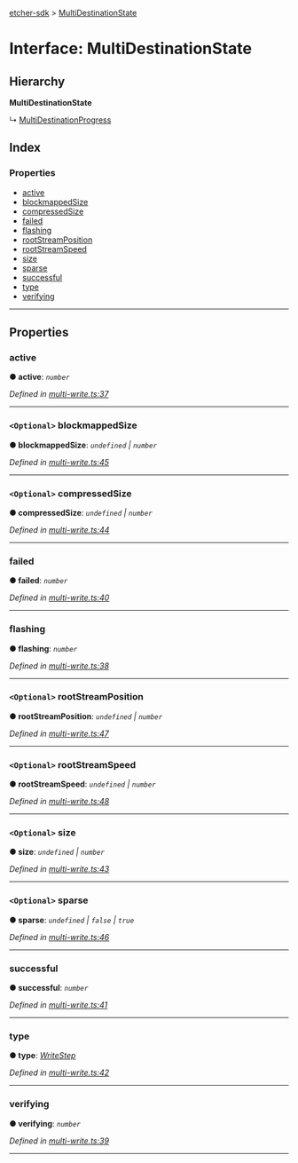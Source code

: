 [etcher-sdk](../README.md) > [MultiDestinationState](../interfaces/multidestinationstate.md)

# Interface: MultiDestinationState

## Hierarchy

**MultiDestinationState**

↳  [MultiDestinationProgress](multidestinationprogress.md)

## Index

### Properties

* [active](multidestinationstate.md#active)
* [blockmappedSize](multidestinationstate.md#blockmappedsize)
* [compressedSize](multidestinationstate.md#compressedsize)
* [failed](multidestinationstate.md#failed)
* [flashing](multidestinationstate.md#flashing)
* [rootStreamPosition](multidestinationstate.md#rootstreamposition)
* [rootStreamSpeed](multidestinationstate.md#rootstreamspeed)
* [size](multidestinationstate.md#size)
* [sparse](multidestinationstate.md#sparse)
* [successful](multidestinationstate.md#successful)
* [type](multidestinationstate.md#type)
* [verifying](multidestinationstate.md#verifying)

---

## Properties

<a id="active"></a>

###  active

**● active**: *`number`*

*Defined in [multi-write.ts:37](https://github.com/balena-io-modules/etcher-sdk/blob/a5ff273/lib/multi-write.ts#L37)*

___
<a id="blockmappedsize"></a>

### `<Optional>` blockmappedSize

**● blockmappedSize**: *`undefined` \| `number`*

*Defined in [multi-write.ts:45](https://github.com/balena-io-modules/etcher-sdk/blob/a5ff273/lib/multi-write.ts#L45)*

___
<a id="compressedsize"></a>

### `<Optional>` compressedSize

**● compressedSize**: *`undefined` \| `number`*

*Defined in [multi-write.ts:44](https://github.com/balena-io-modules/etcher-sdk/blob/a5ff273/lib/multi-write.ts#L44)*

___
<a id="failed"></a>

###  failed

**● failed**: *`number`*

*Defined in [multi-write.ts:40](https://github.com/balena-io-modules/etcher-sdk/blob/a5ff273/lib/multi-write.ts#L40)*

___
<a id="flashing"></a>

###  flashing

**● flashing**: *`number`*

*Defined in [multi-write.ts:38](https://github.com/balena-io-modules/etcher-sdk/blob/a5ff273/lib/multi-write.ts#L38)*

___
<a id="rootstreamposition"></a>

### `<Optional>` rootStreamPosition

**● rootStreamPosition**: *`undefined` \| `number`*

*Defined in [multi-write.ts:47](https://github.com/balena-io-modules/etcher-sdk/blob/a5ff273/lib/multi-write.ts#L47)*

___
<a id="rootstreamspeed"></a>

### `<Optional>` rootStreamSpeed

**● rootStreamSpeed**: *`undefined` \| `number`*

*Defined in [multi-write.ts:48](https://github.com/balena-io-modules/etcher-sdk/blob/a5ff273/lib/multi-write.ts#L48)*

___
<a id="size"></a>

### `<Optional>` size

**● size**: *`undefined` \| `number`*

*Defined in [multi-write.ts:43](https://github.com/balena-io-modules/etcher-sdk/blob/a5ff273/lib/multi-write.ts#L43)*

___
<a id="sparse"></a>

### `<Optional>` sparse

**● sparse**: *`undefined` \| `false` \| `true`*

*Defined in [multi-write.ts:46](https://github.com/balena-io-modules/etcher-sdk/blob/a5ff273/lib/multi-write.ts#L46)*

___
<a id="successful"></a>

###  successful

**● successful**: *`number`*

*Defined in [multi-write.ts:41](https://github.com/balena-io-modules/etcher-sdk/blob/a5ff273/lib/multi-write.ts#L41)*

___
<a id="type"></a>

###  type

**● type**: *[WriteStep](../#writestep)*

*Defined in [multi-write.ts:42](https://github.com/balena-io-modules/etcher-sdk/blob/a5ff273/lib/multi-write.ts#L42)*

___
<a id="verifying"></a>

###  verifying

**● verifying**: *`number`*

*Defined in [multi-write.ts:39](https://github.com/balena-io-modules/etcher-sdk/blob/a5ff273/lib/multi-write.ts#L39)*

___

